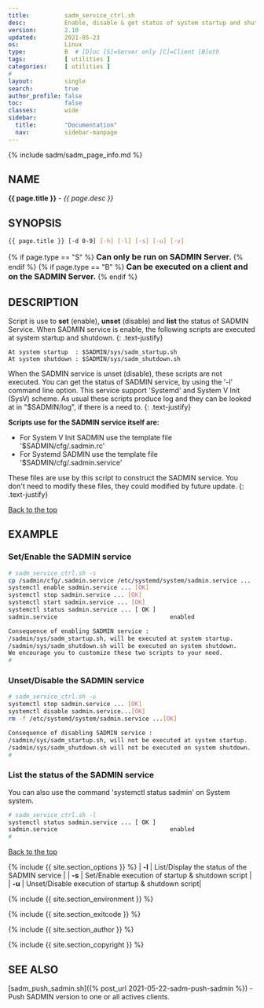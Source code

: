 ```yaml
---
title:          sadm_service_ctrl.sh
desc:           Enable, disable & get status of system startup and shutdown script
version:        2.10
updated:        2021-05-23
os:             Linux
type:           B  # [D]oc [S]=Server only [C]=Client [B]oth
tags:           [ utilities ] 
categories:     [ utilities ] 
#
layout:         single
search:         true
author_profile: false
toc:            false
classes:        wide
sidebar:
  title:        "Documentation"
  nav:          sidebar-manpage
---
```


<a id="top_of_page"></a>
{% include sadm/sadm_page_info.md %}


<a id="name"></a>
## NAME
**{{ page.title }}** - *{{ page.desc }}*   



<a id="synopsis"></a>
## SYNOPSIS

```bash
{{ page.title }} [-d 0-9] [-h] [-l] [-s] [-u] [-v] 
```
{% if page.type == "S" %}
<font size="3"><strong>Can only be run on SADMIN Server.</strong></font>
{% endif %}
{% if page.type == "B" %}
<font size="3"><strong>Can be executed on a client and on the SADMIN Server.</strong></font>
{% endif %}




<a id="description"></a>
## DESCRIPTION

Script is use to **set** (enable), **unset** (disable) and **list** the status of SADMIN Service. 
When SADMIN service is enable, the following scripts are executed at system startup and shutdown.
{: .text-justify}

    At system startup  : $SADMIN/sys/sadm_startup.sh
    At system shutdown : $SADMIN/sys/sadm_shutdown.sh

When the SADMIN service is unset (disable), these scripts are not executed. You can get the status 
of SADMIN service, by using the '-l' command line option. This service support 'Systemd' and 
System V Init (SysV) scheme. As usual these scripts produce log and they can be looked at in 
"$SADMIN/log", if there is a need to.
{: .text-justify}


**Scripts use for the SADMIN service itself are:**
- For System V Init SADMIN use the template file '$SADMIN/cfg/.sadmin.rc'  
- For Systemd SADMIN use the template file '$SADMIN/cfg/.sadmin.service'  

These files are use by this script to construct the SADMIN service. You don't need to modify these 
files, they could modified by future update. 
{: .text-justify}
 
[Back to the top](#top_of_page)



<a id="examples"></a>
## EXAMPLE

### Set/Enable the SADMIN service
```bash
# sadm_service_ctrl.sh -s
cp /sadmin/cfg/.sadmin.service /etc/systemd/system/sadmin.service ... [OK]
systemctl enable sadmin.service ... [OK]
systemctl stop sadmin.service ... [OK]
systemctl start sadmin.service ... [OK]
systemctl status sadmin.service ... [ OK ]
sadmin.service                                enabled 

Consequence of enabling SADMIN service :
/sadmin/sys/sadm_startup.sh, will be executed at system startup.
/sadmin/sys/sadm_shutdown.sh will be executed on system shutdown.
We encourage you to customize these two scripts to your need.
#
```

### Unset/Disable the SADMIN service
```bash
# sadm_service_ctrl.sh -u
systemctl stop sadmin.service ... [OK]
systemctl disable sadmin.service...[OK]
rm -f /etc/systemd/system/sadmin.service ...[OK]

Consequence of disabling SADMIN service :
/sadmin/sys/sadm_startup.sh, will not be executed at system startup.
/sadmin/sys/sadm_shutdown.sh will not be executed on system shutdown.
# 
```


### List the status of the SADMIN service
You can also use the command 'systemctl status sadmin' on System system.
```bash
# sadm_service_ctrl.sh -l
systemctl status sadmin.service ... [ OK ]
sadmin.service                                enabled 
# 
```
<!-- ![Daily Script Report Example](/assets/img/man/sadm_daily_report_script.png){: .align-center} -->

[Back to the top](#top_of_page)


{% include {{ site.section_options     }} %}
| **-l** | List/Display the status of the SADMIN service | 
| **-s** | Set/Enable execution of startup & shutdown script | 
| **-u** | Unset/Disable execution of startup & shutdown script| 


{% include {{ site.section_environment }} %}

{% include {{ site.section_exitcode    }} %}

{% include {{ site.section_author      }} %}

{% include {{ site.section_copyright   }} %}


<a id="seealso"></a>
## SEE ALSO

[sadm_push_sadmin.sh]({% post_url 2021-05-22-sadm-push-sadmin %}) - Push SADMIN version to one or all actives clients. 
